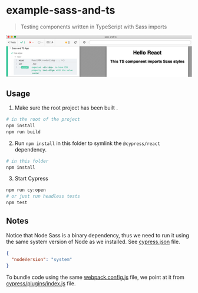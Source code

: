 # example-sass-and-ts

> Testing components written in TypeScript with Sass imports

![Sass test](images/sass.png)

## Usage

1. Make sure the root project has been built .

```bash
# in the root of the project
npm install
npm run build
```

2. Run `npm install` in this folder to symlink the `@cypress/react` dependency.

```bash
# in this folder
npm install
```

3. Start Cypress

```bash
npm run cy:open
# or just run headless tests
npm test
```

## Notes

Notice that Node Sass is a binary dependency, thus we need to run it using the same system version of Node as we installed. See [cypress.json](cypress.json) file.

```json
{
  "nodeVersion": "system"
}
```

To bundle code using the same [webpack.config.js](webpack.config.js) file, we point at it from [cypress/plugins/index.js](cypress/plugins/index.js) file.
